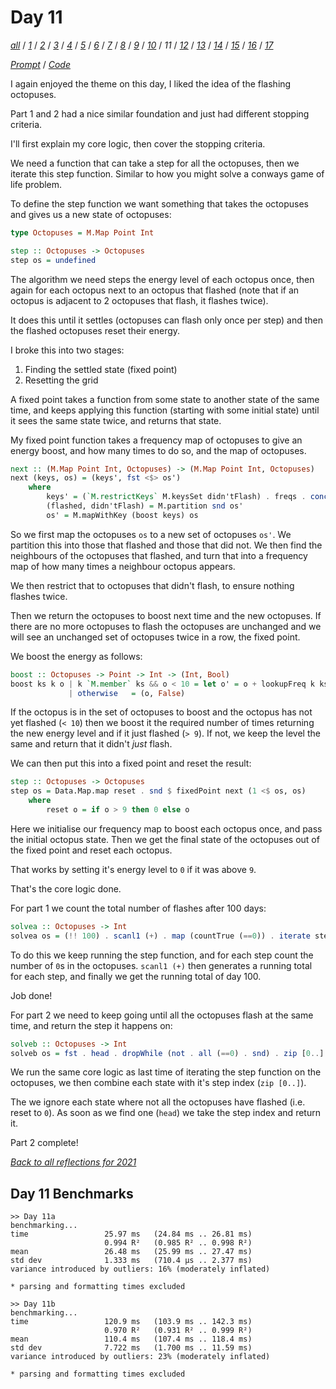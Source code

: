 Day 11
===

<!--
This section is generated and compiled by the build script at ./Build.hs from
the file `./reflections/day11.md`.  If you want to edit this, edit
that file instead!
-->

*[all][reflections]* / *[1][day01]* / *[2][day02]* / *[3][day03]* / *[4][day04]* / *[5][day05]* / *[6][day06]* / *[7][day07]* / *[8][day08]* / *[9][day09]* / *[10][day10]* / *11* / *[12][day12]* / *[13][day13]* / *[14][day14]* / *[15][day15]* / *[16][day16]* / *[17][day17]*

[reflections]: https://github.com/egnwd/advent/blob/main/reflections.md
[day01]: https://github.com/egnwd/advent/blob/2021/reflections-out/day01.md
[day02]: https://github.com/egnwd/advent/blob/2021/reflections-out/day02.md
[day03]: https://github.com/egnwd/advent/blob/2021/reflections-out/day03.md
[day04]: https://github.com/egnwd/advent/blob/2021/reflections-out/day04.md
[day05]: https://github.com/egnwd/advent/blob/2021/reflections-out/day05.md
[day06]: https://github.com/egnwd/advent/blob/2021/reflections-out/day06.md
[day07]: https://github.com/egnwd/advent/blob/2021/reflections-out/day07.md
[day08]: https://github.com/egnwd/advent/blob/2021/reflections-out/day08.md
[day09]: https://github.com/egnwd/advent/blob/2021/reflections-out/day09.md
[day10]: https://github.com/egnwd/advent/blob/2021/reflections-out/day10.md
[day12]: https://github.com/egnwd/advent/blob/2021/reflections-out/day12.md
[day13]: https://github.com/egnwd/advent/blob/2021/reflections-out/day13.md
[day14]: https://github.com/egnwd/advent/blob/2021/reflections-out/day14.md
[day15]: https://github.com/egnwd/advent/blob/2021/reflections-out/day15.md
[day16]: https://github.com/egnwd/advent/blob/2021/reflections-out/day16.md
[day17]: https://github.com/egnwd/advent/blob/2021/reflections-out/day17.md

*[Prompt][d11p]* / *[Code][d11g]*

[d11p]: https://adventofcode.com/2021/day/11
[d11g]: https://github.com/egnwd/advent/blob/main/src/AOC/Challenge/Day11.hs

I again enjoyed the theme on this day, I liked the idea of the flashing octopuses.

Part 1 and 2 had a nice similar foundation and just had different stopping criteria.

I'll first explain my core logic, then cover the stopping criteria.

We need a function that can take a step for all the octopuses, then we iterate this step function.
Similar to how you might solve a conways game of life problem.

To define the step function we want something that takes the octopuses and gives us a new state of octopuses:

```haskell
type Octopuses = M.Map Point Int

step :: Octopuses -> Octopuses
step os = undefined
```

The algorithm we need steps the energy level of each octopus once,
then again for each octopus next to an octopus that flashed (note that if an
octopus is adjacent to 2 octopuses that flash, it flashes twice).

It does this until it settles (octopuses can flash only once per step)
and then the flashed octopuses reset their energy.

I broke this into two stages:

1. Finding the settled state (fixed point)
1. Resetting the grid

A fixed point takes a function from some state to another state of the same time,
and keeps applying this function (starting with some initial state) until it sees the same state twice,
and returns that state.

My fixed point function takes a frequency map of octopuses to give an energy boost, and how many times to do so, and the map of octopuses.

```haskell
next :: (M.Map Point Int, Octopuses) -> (M.Map Point Int, Octopuses)
next (keys, os) = (keys', fst <$> os')
    where
        keys' = (`M.restrictKeys` M.keysSet didn'tFlash) . freqs . concatMap allNeighbours . M.keys $ flashed
        (flashed, didn'tFlash) = M.partition snd os'
        os' = M.mapWithKey (boost keys) os
```

So we first map the octopuses `os` to a new set of octopuses `os'`.
We partition this into those that flashed and those that did not.
We then find the neighbours of the octopuses that flashed,
and turn that into a frequency map of how many times a neighbour octopus appears.

We then restrict that to octopuses that didn't flash, to ensure nothing flashes twice.

Then we return the octopuses to boost next time and the new octopuses.
If there are no more octopuses to flash the octopuses are unchanged and we will see an unchanged set of octopuses twice in a row, the fixed point.

We boost the energy as follows:

```haskell
boost :: Octopuses -> Point -> Int -> (Int, Bool)
boost ks k o | k `M.member` ks && o < 10 = let o' = o + lookupFreq k ks in (o', o' > 9)
             | otherwise   = (o, False)
```

If the octopus is in the set of octopuses to boost and the octopus has not yet flashed (`< 10`) then we boost it the required number of times
returning the new energy level and if it just flashed (`> 9`).
If not, we keep the level the same and return that it didn't _just_ flash.

We can then put this into a fixed point and reset the result:

```haskell
step :: Octopuses -> Octopuses
step os = Data.Map.map reset . snd $ fixedPoint next (1 <$ os, os)
    where
        reset o = if o > 9 then 0 else o
```

Here we initialise our frequency map to boost each octopus once, and pass the initial octopus state.
Then we get the final state of the octopuses out of the fixed point and reset each octopus.

That works by setting it's energy level to `0` if it was above `9`.

That's the core logic done.

For part 1 we count the total number of flashes after 100 days:

```haskell
solvea :: Octopuses -> Int
solvea os = (!! 100) . scanl1 (+) . map (countTrue (==0)) . iterate step $ os
```

To do this we keep running the step function, and for each step count the number of `0`s in the octopuses.
`scanl1 (+)` then generates a running total for each step, and finally we get the running total of day 100.

Job done!

For part 2 we need to keep going until all the octopuses flash at the same time, and return the step it happens on:

```haskell
solveb :: Octopuses -> Int
solveb os = fst . head . dropWhile (not . all (==0) . snd) . zip [0..] . iterate step $ os
```

We run the same core logic as last time of iterating the step function on the octopuses,
we then combine each state with it's step index (`zip [0..]`).

The we ignore each state where not all the octopuses have flashed (i.e. reset to `0`).
As soon as we find one (`head`) we take the step index and return it.

Part 2 complete!


*[Back to all reflections for 2021][reflections]*

## Day 11 Benchmarks

```
>> Day 11a
benchmarking...
time                 25.97 ms   (24.84 ms .. 26.81 ms)
                     0.994 R²   (0.985 R² .. 0.998 R²)
mean                 26.48 ms   (25.99 ms .. 27.47 ms)
std dev              1.333 ms   (710.4 μs .. 2.377 ms)
variance introduced by outliers: 16% (moderately inflated)

* parsing and formatting times excluded

>> Day 11b
benchmarking...
time                 120.9 ms   (103.9 ms .. 142.3 ms)
                     0.970 R²   (0.931 R² .. 0.999 R²)
mean                 110.4 ms   (107.4 ms .. 118.4 ms)
std dev              7.722 ms   (1.700 ms .. 11.59 ms)
variance introduced by outliers: 23% (moderately inflated)

* parsing and formatting times excluded
```
